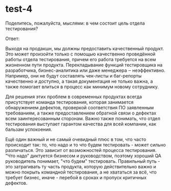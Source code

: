 # test-4
Поделитесь, пожалуйста, мыслями: в чем состоит цель отдела тестирования?

Ответ:

Выходя на продакшн, мы должны предоставить качественный продукт. Это может произойти только с помощью качественно проведённой работы отдела тестирования, причем его работа требуется на всем жизненном пути продукта. Перекладывание функций тестировщика на разработчика, бизнес-аналитика или даже менеджера ‒ неэффективно. Например, они не будут составлять чек-листы и баг-репорты качественно и доступно, а такая документация не только важна, а также помогает влиться в процесс как минимум новому сотруднику.

Для решения этих проблем в современных продуктах всегда присутствует команда тестирования, которая занимается обнаружением дефектов, проверкой соответствия ПО заявленным требованиям, а также предоставлением обратной связи о дефектах всем заинтересованным сторонам. Важно также понимать, что отдел тестирования выступает гарантом качества для всей компании, как бальзам успокоения.

Ещё один важный и не самый очевидный плюс в том, что часто происходит так: то, что надо и то что будем тестировать - может сильно различаться. Это зависит от возможностей процесса тестирования. "Что надо" диктуется бизнесом и руководством, поэтому хороший QA руководитель понимает, "что будем" тестировать. Правильный путь - это затрагивать ту часть продукта, которую действительно важно и можно покрыть командной тестирования, а не хвататься за всё, что требует бизнес, иначе - перебой в сроках и пропуск критичных дефектов.
